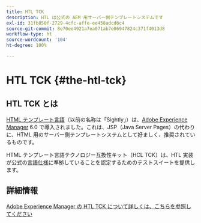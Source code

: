 ```yaml
---
title: HTL TCK
description: HTL は公式の AEM 用サーバー側テンプレートシステムです
exl-id: 31fb850f-2729-4cfc-affe-ee458adcd6c4
source-git-commit: 8e70ee4921a7ea071ab7e06947824c371f4013d8
workflow-type: ht
source-wordcount: '104'
ht-degree: 100%

---
```


# HTL TCK {#the-htl-tck}

## HTL TCK とは

[HTML テンプレート言語](overview.md)（以前の名称は「Sightly」）は、[Adobe Experience Manager](http://www.adobe.com/jp/solutions/web-experience-management.html) 6.0 で導入されました。これは、JSP（Java Server Pages）の代わりに、HTML 用のサーバー側テンプレートシステムとして好ましく、推奨されているものです。

HTML テンプレート言語テクノロジー互換性キット（HCL TCK）は、HTL 実装が公式の[言語仕様](https://github.com/adobe/htl-spec)に準拠していることを認定するためのテストスイートを提供します。

## 詳細情報

[Adobe Experience Manager の HTL TCK について詳しくは、こちらを参照してください](https://github.com/adobe/htl-tck)
